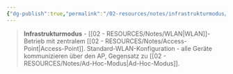 ```yaml
---
{"dg-publish":true,"permalink":"/02-resources/notes/infrastrukturmodus/","tags":["#elektrotechnik/wlan/modus","#informatik/netzwerk/wifi"],"noteIcon":"","updated":"2025-09-10T16:41:09.000+02:00"}
---
```


>**Infrastrukturmodus** - [[02 - RESOURCES/Notes/WLAN\|WLAN]]-Betrieb mit zentralem [[02 - RESOURCES/Notes/Access-Point\|Access-Point]].
Standard-WLAN-Konfiguration - alle Geräte kommunizieren über den AP, Gegensatz zu [[02 - RESOURCES/Notes/Ad-Hoc-Modus\|Ad-Hoc-Modus]].